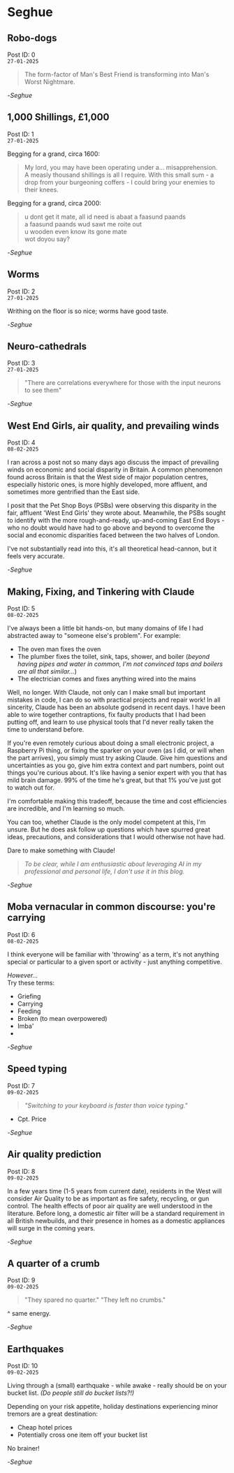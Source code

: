 # Seghue

## Robo-dogs

Post ID: 0  
`27-01-2025`

> The form-factor of Man's Best Friend is transforming into Man's Worst Nightmare.

-*Seghue*

## 1,000 Shillings, £1,000

Post ID: 1  
`27-01-2025`

Begging for a grand, circa 1600:
> My lord, you may have been operating under a... misapprehension.  
> A measly thousand shillings is all I require. With this small sum - a drop from your burgeoning coffers - I could bring your enemies to their knees.

Begging for a grand, circa 2000:
> u dont get it mate, all id need is abaat a faasund paands  
> a faasund paands wud sawt me roite out  
> u wooden even know its gone mate  
> wot doyou say?


-*Seghue*

## Worms

Post ID: 2  
`27-01-2025`

Writhing on the floor is so nice; worms have good taste.

-*Seghue*


## Neuro-cathedrals

Post ID: 3  
`27-01-2025`

> "There are correlations everywhere for those with the input neurons to see them"

-*Seghue*


## West End Girls, air quality, and prevailing winds

Post ID: 4  
`08-02-2025`

I ran across a post not so many days ago discuss the impact of prevailing winds on economic and social disparity in Britain. A common phenomenon found across Britain is that the West side of major population centres, especially historic ones, is more highly developed, more affluent, and sometimes more gentrified than the East side. 

I posit that the Pet Shop Boys (PSBs) were observing this disparity in the fair, affluent 'West End Girls' they wrote about. Meanwhile, the PSBs sought to identify with the more rough-and-ready, up-and-coming East End Boys - who no doubt would have had to go above and beyond to overcome the social and economic disparities faced between the two halves of London.

I've not substantially read into this, it's all theoretical head-cannon, but it feels very accurate.

-*Seghue*


## Making, Fixing, and Tinkering with Claude

Post ID: 5  
`08-02-2025`

I've always been a little bit hands-on, but many domains of life I had abstracted away to "someone else's problem". For example:
* The oven man fixes the oven
* The plumber fixes the toilet, sink, taps, shower, and boiler (_beyond having pipes and water in common, I'm not convinced taps and boilers are all that similar..._)
* The electrician comes and fixes anything wired into the mains

Well, no longer. With Claude, not only can I make small but important mistakes in code, I can do so with practical projects and repair work!
In all sincerity, Claude has been an absolute godsend in recent days. I have been able to wire together contraptions, fix faulty products that I had been putting off, and learn to use physical tools that I'd never really taken the time to understand before.

If you're even remotely curious about doing a small electronic project, a Raspberry Pi thing, or fixing the sparker on your oven (as I did, or will when the part arrives), you simply must try asking Claude. Give him questions and uncertainties as you go, give him extra context and part numbers, point out things you're curious about. It's like having a senior expert with you that has mild brain damage. 99% of the time he's great, but that 1% you've just got to watch out for.

I'm comfortable making this tradeoff, because the time and cost efficiencies are incredible, and I'm learning so much.

You can too, whether Claude is the only model competent at this, I'm unsure. But he does ask follow up questions which have spurred great ideas, precautions, and considerations that I would otherwise not have had.

Dare to make something with Claude!

> _To be clear, while I am enthusiastic about leveraging AI in my professional and personal life, I don't use it in this blog._

-*Seghue*

## Moba vernacular in common discourse: you're carrying

Post ID: 6  
`08-02-2025`

I think everyone will be familiar with 'throwing' as a term, it's not anything special or particular to a given sport or activity - just anything competitive.

_However..._  
Try these terms:
* Griefing
* Carrying
* Feeding
* Broken (to mean overpowered)
* Imba'
* 

-*Seghue*

## Speed typing

Post ID: 7  
`09-02-2025`

> _"Switching to your keyboard is faster than voice typing."_
- Cpt. Price

-*Seghue*


## Air quality prediction

Post ID: 8  
`09-02-2025`

In a few years time (1-5 years from current date), residents in the West will consider Air Quality to be as important as fire safety, recycling, or gun control. The health effects of poor air quality are well understood in the literature. Before long, a domestic air filter will be a standard requirement in all British newbuilds, and their presence in homes as a domestic appliances will surge in the coming years.

-*Seghue*


## A quarter of a crumb

Post ID: 9  
`09-02-2025`

> "They spared no quarter."
> "They left no crumbs."

^ same energy.

-*Seghue*


## Earthquakes

Post ID: 10  
`09-02-2025`

Living through a (small) earthquake - while awake - really should be on your bucket list.
_(Do people still do bucket lists?!)_

Depending on your risk appetite, holiday destinations experiencing minor tremors are a great destination:
* Cheap hotel prices
* Potentially cross one item off your bucket list

No brainer!

-*Seghue*
